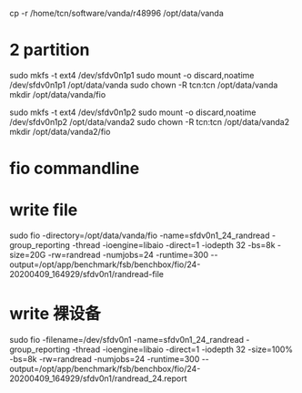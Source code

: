 cp -r /home/tcn/software/vanda/r48996 /opt/data/vanda


# 2 partition
sudo mkfs -t ext4 /dev/sfdv0n1p1
sudo mount  -o discard,noatime /dev/sfdv0n1p1 /opt/data/vanda
sudo chown -R tcn:tcn /opt/data/vanda
mkdir /opt/data/vanda/fio

sudo mkfs -t ext4 /dev/sfdv0n1p2
sudo mount  -o discard,noatime /dev/sfdv0n1p2 /opt/data/vanda2
sudo chown -R tcn:tcn /opt/data/vanda2
mkdir /opt/data/vanda2/fio

# fio commandline 
# write file
sudo fio -directory=/opt/data/vanda/fio -name=sfdv0n1_24_randread -group_reporting -thread -ioengine=libaio -direct=1 -iodepth 32 -bs=8k -size=20G -rw=randread -numjobs=24 -runtime=300 --output=/opt/app/benchmark/fsb/benchbox/fio/24-20200409_164929/sfdv0n1/randread-file

# write 裸设备
sudo fio -filename=/dev/sfdv0n1 -name=sfdv0n1_24_randread -group_reporting -thread -ioengine=libaio -direct=1 -iodepth 32 -size=100% -bs=8k -rw=randread -numjobs=24 -runtime=300 --output=/opt/app/benchmark/fsb/benchbox/fio/24-20200409_164929/sfdv0n1/randread_24.report
